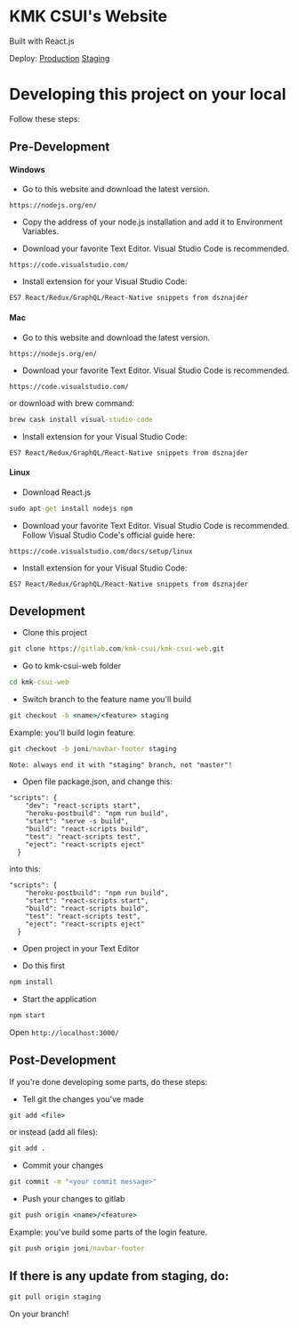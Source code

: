 # KMK CSUI's Website

Built with React.js

Deploy:
[Production](https://kmk-csui-web.herokuapp.com)
[Staging](https://kmkcsui-staging.herokuapp.com)

# Developing this project on your local

Follow these steps:

## Pre-Development
#### Windows
* Go to this website and download the latest version.
```
https://nodejs.org/en/
```
* Copy the address of your node.js installation and add it to Environment Variables. 

* Download your favorite Text Editor. Visual Studio Code is recommended.
```
https://code.visualstudio.com/
```

* Install extension for your Visual Studio Code:
```
ES7 React/Redux/GraphQL/React-Native snippets from dsznajder
```

#### Mac
* Go to this website and download the latest version.
```
https://nodejs.org/en/
```

* Download your favorite Text Editor. Visual Studio Code is recommended.
```
https://code.visualstudio.com/
```
or download with brew command:
```cmd
brew cask install visual-studio-code
```

* Install extension for your Visual Studio Code:
```
ES7 React/Redux/GraphQL/React-Native snippets from dsznajder
```

#### Linux
* Download React.js
```cmd
sudo apt-get install nodejs npm
```

* Download your favorite Text Editor. Visual Studio Code is recommended.
Follow Visual Studio Code's official guide here:
```
https://code.visualstudio.com/docs/setup/linux
```

* Install extension for your Visual Studio Code:
```
ES7 React/Redux/GraphQL/React-Native snippets from dsznajder
```

## Development
* Clone this project
```cmd
git clone https://gitlab.com/kmk-csui/kmk-csui-web.git
```

* Go to kmk-csui-web folder
```cmd
cd kmk-csui-web
```

* Switch branch to the feature name you'll build
```cmd
git checkout -b <name>/<feature> staging
```

Example: you'll build login feature.
```cmd
git checkout -b joni/navbar-footer staging
```

`Note: always end it with "staging" branch, not "master"!`

* Open file package.json, and change this:
```
"scripts": {
    "dev": "react-scripts start",
    "heroku-postbuild": "npm run build",
    "start": "serve -s build",
    "build": "react-scripts build",
    "test": "react-scripts test",
    "eject": "react-scripts eject"
  }
```
into this:
```
"scripts": {
    "heroku-postbuild": "npm run build",
    "start": "react-scripts start",
    "build": "react-scripts build",
    "test": "react-scripts test",
    "eject": "react-scripts eject"
  }
```

* Open project in your Text Editor

* Do this first
```cmd
npm install
```

* Start the application
```cmd
npm start
```
Open `http://localhost:3000/`

## Post-Development
If you're done developing some parts, do these steps:

* Tell git the changes you've made
```cmd
git add <file>
```
or instead (add all files):
```cmd
git add .
```

* Commit your changes
```cmd
git commit -m "<your commit message>"
```

* Push your changes to gitlab
```cmd
git push origin <name>/<feature>
```

Example: you've build some parts of the login feature.
```cmd
git push origin joni/navbar-footer
```

## If there is any update from staging, do:
```cmd
git pull origin staging
```
On your branch!